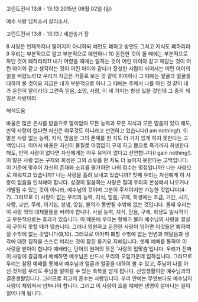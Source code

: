 고린도전서 13:8 - 13:13 
2015년 08월 02일 (일)

예수 사랑 넘치소서 살리소서.



고린도전서 13:8 - 13:13 / 새찬송가  장


8 사랑은 언제까지나 떨어지지 아니하되 예언도 폐하고 방언도 그치고 지식도 폐하리라9 우리는 부분적으로 알고 부분적으로 예언하니 10 온전한 것이 올 때에는 부분적으로 하던 것이 폐하리라11 내가 어렸을 때에는 말하는 것이 어린 아이와 같고 깨닫는 것이 어린 아이와 같고 생각하는 것이 어린 아이와 같다가 장성한 사람이 되어서는 어린 아이의 일을 버렸노라12 우리가 지금은 거울로 보는 것 같이 희미하나 그 때에는 얼굴과 얼굴을 대하여 볼 것이요 지금은 내가 부분적으로 아나 그 때에는 주께서 나를 아신 것 같이 내가 온전히 알리라13 그런즉 믿음, 소망, 사랑, 이 세 가지는 항상 있을 것인데 그 중의 제일은 사랑이라

해석도움





바울은 많은 은사를 받음으로 말미암아 모든 능력과 모든 지식과 모든 믿음이 있다 해도, 만약 사랑이 없다면 자신은 아무것도 아니라고 선언하고 있습니다(I am nothing!). 이 말은 사랑 없는 능력, 지식, 믿음은 그의 존재를 한 치도 더 가치 있게 하지 못한다는 고백입니다. 이어서 바울은 자신이 물질로 아낌없이 구제 하고 몸으로 죽기까지 희생한다 해도, 만약 사랑이 없다면 자신에게는 아무 유익이 없다고 선언합니다(I gain nothing!). 이 말은 사랑 없는 구제와 희생은 그의 소유를 한 치도 더 늘이지 못한다는 고백입니다. 
이 기준에 맞추어 자신의 존재와 소유를 평가하면 나의 점수는 몇점입니까? 나는 사랑으로 채워지고 있습니까? 나는 사랑을 흘려 보내고 있습니까? 
첫째 우리는 자신에게 이 사랑이 없음을 인식해야 합니다. 
성경이 말씀하는 사랑은 절대 우리의 본성에서 나오거나 개발될 수 있는 것이 아니라, 예수님의 것이며 그분이 주셔야지만 가능한 것입니다(4-7). 그러므로 이 사랑이 없는 우리의 능력, 지식, 믿음, 구제, 희생에는 조급, 거만, 시기, 자랑, 교만, 무례, 이기심, 성냄, 앙심, 불의가 동반될 수밖에 없는 것입니다. 
둘째 우리는 이 사랑 외의 대체물들을 버려야 합니다.
사실 능력, 지식, 믿음, 구제, 희생도 일시적이고 부분적으로는 효과가 있습니다. 
이 때문에 우리는 헛배가 불러 예수님의 사랑을 절실히 구하지 못할 때가 많습니다. 
그러나 영원하고 온전한 사랑이 임하면 이것들은 폐하여 질 수밖에 없는 것입니다(8,10).
그러므로 어차피 폐할 수밖에 없는 언변과 깨달음과 생각에 대한 집착을 스스로 버리는 것이 참된 용기요 지혜입니다. 
셋째 예배를 통하여 이 사랑을 받아야 합니다 
예배라는 단어의 원어의 뜻은 ‘사랑의 입맞춤’입니다.
우리가 진짜 이 사랑에 갈급해서 예배하면 예수님은 반드시 우리의 모임가운데 임하십니다. 
그러므로 우리는 참된 예배를 통해서 예수님과 얼굴과 얼굴을 대하여 볼 수 있고, 주님이 나를 아신 것처럼 우리도 주님을 알아갈 수 있는 축복을 얻게 됩니다. 
신앙생활이란 예수님과의 결혼생활입니다. 
그러므로 최고의 혼수는 사랑입니다. 
우리 안에는 무엇보다도 예수님의 사랑이 채워져서 넘쳐나야 합니다. 
그리고 이 사랑이 흐를 때에만 생명이 살아나는 일이 일어나게 됩니다.